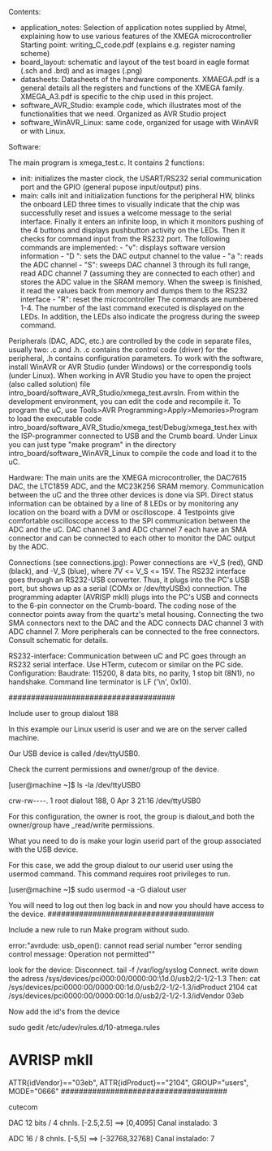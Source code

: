 Contents:

- application_notes: Selection of application notes supplied by Atmel,
    explaining how to use various features of the XMEGA microcontroller
    Starting point: writing_C_code.pdf (explains e.g. register naming scheme)
- board_layout: schematic and layout of the test board in eagle format 
    (.sch and .brd) and as images (.png)
- datasheets: Datasheets of the hardware components. XMAEGA.pdf is a general
    details all the registers and functions of the XMEGA family. XMEGA_A3.pdf
    is specific to the chip used in this project.
- software_AVR_Studio: example code, which illustrates most of the
    functionalities that we need. Organized as AVR Studio project
- software_WinAVR_Linux: same code, organized for usage with WinAVR or with
    Linux.


Software:

The main program is xmega_test.c. It contains 2 functions:
- init: initializes the master clock, the USART/RS232 serial communication 
        port and the GPIO (general pupose input/output) pins.
- main: calls init and initialization functions for the peripheral HW, blinks
        the onboard LED three times to visually indicate that the chip was 
        successfully reset and issues a welcome message to the serial
        interface.
        Finally it enters an infinite loop, in which it monitors pushing of 
        the 4 buttons and displays pushbutton activity on the LEDs. Then it
        checks for command input from the RS232 port. The following commands
        are implemented:
        - "v": displays software version information
        - "D <c> <v>": sets the DAC output channel <c> to the value <v>
        - "a <c>": reads the ADC channel <c>
        - "S": sweeps DAC channel 3 through its full range, read ADC channel 7
          (assuming they are connected to each other) and stores the ADC value
          in the SRAM memory. When the sweep is finished, it read the values
          back from memory and dumps them to the RS232 interface
        - "R": reset the microcontroller
        The commands are numbered 1-4. The number of the last command executed
        is displayed on the LEDs. In addition, the LEDs also indicate the
        progress during the sweep command.

Peripherals (DAC, ADC, etc.) are controlled by the code in separate files, 
usually two: <peripheral>.c and <peripheral>.h. <peripheral>.c contains the
control code (driver) for the peripheral, <peripheral>.h contains configuration
parameters.
To work with the software, install WinAVR or AVR Studio (under Windows) or the 
correspondig tools (under Linux).
When working in AVR Studio you have to open the project (also called solution)
file 
intro_board/software_AVR_Studio/xmega_test.avrsln.
From within the development environment, you can edit the code and recompile
it. To program the uC, use
Tools>AVR Programming>Apply>Memories>Program to load the executable code
intro_board/software_AVR_Studio/xmega_test/Debug/xmega_test.hex
with the ISP-programmer connected to USB and the Crumb board.
Under Linux you can just type "make program" in the directory
intro_board/software_WinAVR_Linux
to compile the code and load it to the uC.


Hardware:
The main units are the XMEGA microcontroller, the DAC7615 DAC, the LTC1859
ADC, and the MC23K256 SRAM memory. Communication between the uC and the three
other devices is done via SPI. Direct status information can be obtained by a
line of 8 LEDs or by monitoring any location on the board with a DVM or
oscilloscope. 4 Testpoints give comfortable oscilloscope access to the SPI
communication between the ADC and the uC. DAC channel 3 and ADC channel 7 each
have an SMA connector and can be connected to each other to monitor the DAC
output by the ADC.

Connections (see connections.jpg):
Power connections are +V_S (red), GND (black), and -V_S (blue), where 
7V <= V_S <= 15V. The RS232 interface goes through an RS232-USB converter.
Thus, it plugs into the PC's USB port, but shows up as a serial (COMx or
/dev/ttyUSBx) connection. The programming adapter (AVRISP mkII) plugs into the
PC's USB and connects to the 6-pin connector on the Crumb-board. The coding
nose of the connector points away from the quartz's metal housing. Connecting
the two SMA connectors next to the DAC and the ADC connects DAC channel 3 with
ADC channel 7. More peripherals can be connected to the free connectors.
Consult schematic for details.

RS232-interface:
Communication between uC and PC goes through an RS232 serial interface. Use
HTerm, cutecom or similar on the PC side. Configuration:
Baudrate: 115200, 8 data bits, no parity, 1 stop bit (8N1), no handshake.
Command line terminator is LF ('\n', 0x10). 



#####################################

Include user to group dialout 188

In this example our Linux userid is user and we are on the server called machine.

Our USB device is called /dev/ttyUSB0.

Check the current permissions and owner/group of the device.

[user@machine ~]$ ls -la /dev/ttyUSB0

crw-rw----. 1 root dialout 188, 0 Apr 3 21:16 /dev/ttyUSB0

For this configuration, the owner is root, the group is dialout_and both the owner/group have _read/write permissions.

What you need to do is make your login userid part of the group associated with the USB device.

For this case, we add the group dialout to our userid user using the usermod command. This command requires root privileges to run.

[user@machine ~]$ sudo usermod -a -G dialout user

You will need to log out then log back in and now you should have access to the device.
#####################################

Include a new rule to run Make program without sudo.

error:"avrdude: usb_open(): cannot read serial number "error sending control message: Operation not permitted""

look for the device:
Disconnect.
tail -f /var/log/syslog
Connect.
write down the adress /sys/devices/pci000\:00/0000\:00:\1d.0/usb2/2-1/2-1.3
Then:
cat /sys/devices/pci0000\:00/0000\:00\:1d.0/usb2/2-1/2-1.3/idProduct
2104
cat /sys/devices/pci0000\:00/0000\:00\:1d.0/usb2/2-1/2-1.3/idVendor
03eb

Now add the id's from the device 

sudo gedit /etc/udev/rules.d/10-atmega.rules

# AVRISP mkII 
ATTR{idVendor}=="03eb", ATTR{idProduct}=="2104", GROUP="users", MODE="0666" 
#####################################

cutecom 

DAC 12 bits / 4 chnls. [-2.5,2.5] ==> [0,4095] 
Canal instalado: 3

ADC 16 / 8 chnls. [-5,5] ==> [-32768,32768]
Canal instalado: 7